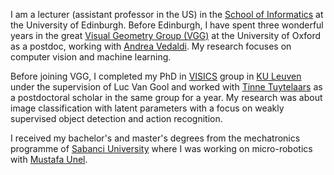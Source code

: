 I am a lecturer (assistant professor in the US) in the [School of Informatics](http://www.ed.ac.uk/informatics) at the University of Edinburgh. Before Edinburgh, I have spent three wonderful years in the great [Visual Geometry Group (VGG)](http://www.robots.ox.ac.uk/~vgg/) at the University of Oxford as a postdoc, working with [Andrea Vedaldi](http://www.robots.ox.ac.uk/~vedaldi/). My research focuses on computer vision and machine learning.

Before joining VGG, I completed my PhD in [VISICS](http://www.esat.kuleuven.be/psi) group in [KU Leuven](http://www.kuleuven.be/kuleuven/) under the supervision of Luc Van Gool and worked with [Tinne Tuytelaars](http://homes.esat.kuleuven.be/~tuytelaa/) as a postdoctoral scholar in the same group for a year. My research was about image classification with latent parameters with a focus on weakly supervised object detection and action recognition.

I received my bachelor's and master's degrees from the mechatronics programme of [Sabanci University](http://www.sabanciuniv.edu/) where I was working on micro-robotics with [Mustafa Unel](http://people.sabanciuniv.edu/munel/).
